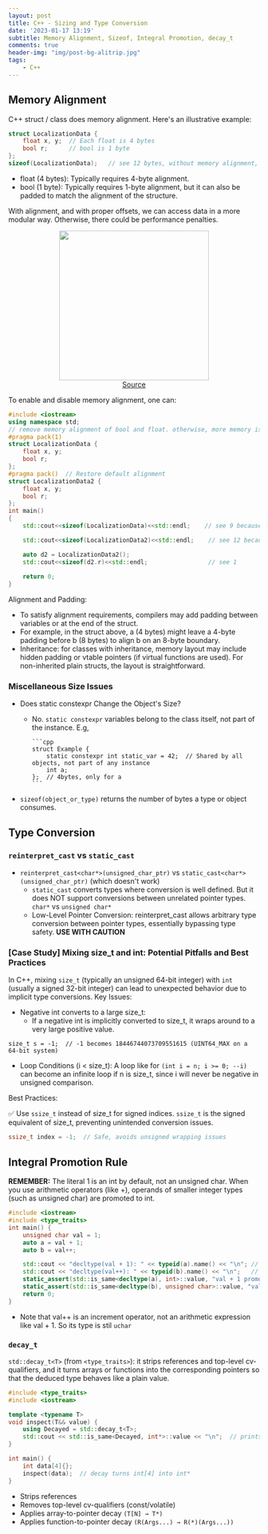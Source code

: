 ```yaml
---
layout: post
title: C++ - Sizing and Type Conversion
date: '2023-01-17 13:19'
subtitle: Memory Alignment, Sizeof, Integral Promotion, decay_t
comments: true
header-img: "img/post-bg-alitrip.jpg"
tags:
    - C++
---
```


## Memory Alignment

C++ struct / class does memory alignment. Here's an illustrative example:

```cpp
struct LocalizationData {
    float x, y;  // Each float is 4 bytes
    bool r;      // bool is 1 byte
};
sizeof(LocalizationData);   // see 12 bytes, without memory alignment, it should be 9 bytes
```

- float (4 bytes): Typically requires 4-byte alignment.
- bool (1 byte): Typically requires 1-byte alignment, but it can also be padded to match the alignment of the structure.

With alignment, and with proper offsets, we can access data in a more modular way. Otherwise, there could be performance penalties.

<div style="text-align: center;">
<p align="center">
    <figure>
        <img src="https://github.com/user-attachments/assets/3df8bf6e-d246-4609-b449-eb3faa51b810" height="300" alt=""/>
        <figcaption><a href="https://ncmiller.dev/memory-alignment.html">Source</a></figcaption>
    </figure>
</p>
</div>

To enable and disable memory alignment, one can:

```cpp
#include <iostream>
using namespace std;
// remove memory alignment of bool and float. otherwise, more memory is padded to bool
#pragma pack(1)
struct LocalizationData {
    float x, y;
    bool r;
};
#pragma pack()  // Restore default alignment
struct LocalizationData2 {
    float x, y;
    bool r;
};
int main()
{
    std::cout<<sizeof(LocalizationData)<<std::endl;    // see 9 because memory alignment is disabled

    std::cout<<sizeof(LocalizationData2)<<std::endl;    // see 12 because memory alignment is enabled

    auto d2 = LocalizationData2();
    std::cout<<sizeof(d2.r)<<std::endl;                 // see 1
    
    return 0;
}

```

Alignment and Padding:

- To satisfy alignment requirements, compilers may add padding between variables or at the end of the struct.
- For example, in the struct above, a (4 bytes) might leave a 4-byte padding before b (8 bytes) to align b on an 8-byte boundary.
- Inheritance: for classes with inheritance, memory layout may include hidden padding or vtable pointers (if virtual functions are used). For non-inherited plain structs, the layout is straightforward.

### Miscellaneous Size Issues

- Does static constexpr Change the Object's Size?
  - No. `static constexpr` variables belong to the class itself, not part of the instance. E.g,

        ```cpp
        struct Example {
            static constexpr int static_var = 42;  // Shared by all objects, not part of any instance
            int a;
        };  // 4bytes, only for a
        ```

- `sizeof(object_or_type)` returns the number of bytes a type or object consumes.

## Type Conversion

### `reinterpret_cast` vs `static_cast`

- `reinterpret_cast<char*>(unsigned_char_ptr)` vs `static_cast<char*>(unsigned_char_ptr)` (which doesn't work)
  - `static_cast` converts types where conversion is well defined. But it does NOT support conversions between unrelated pointer types. `char*` vs `unsigned char*`
  - Low-Level Pointer Conversion: reinterpret_cast allows arbitrary type conversion between pointer types, essentially bypassing type safety. **USE WITH CAUTION**

### [Case Study] Mixing size_t and int: Potential Pitfalls and Best Practices

In C++, mixing `size_t` (typically an unsigned 64-bit integer) with `int` (usually a signed 32-bit integer) can lead to unexpected behavior due to implicit type conversions. Key Issues:

- Negative int converts to a large size_t:
  - If a negative int is implicitly converted to size_t, it wraps around to a very large positive value.

```
size_t s = -1;  // -1 becomes 18446744073709551615 (UINT64_MAX on a 64-bit system)
```

- Loop Conditions (i < size_t): A loop like for `(int i = n; i >= 0; --i)` can become an infinite loop if n is size_t, since i will never be negative in unsigned comparison.

Best Practices:

✅ Use `ssize_t` instead of size_t for signed indices. `ssize_t` is the signed equivalent of size_t, preventing unintended conversion issues.

```cpp
ssize_t index = -1;  // Safe, avoids unsigned wrapping issues
```

## Integral Promotion Rule

**REMEMBER:**  The literal 1 is an int by default, not an unsigned char. When you use arithmetic operators (like +), operands of smaller integer types (such as unsigned char) are promoted to int.

```cpp
#include <iostream>
#include <type_traits>
int main() {
    unsigned char val = 1;
    auto a = val + 1;
    auto b = val++;

    std::cout << "decltype(val + 1): " << typeid(a).name() << "\n"; // see i
    std::cout << "decltype(val++): " << typeid(b).name() << "\n";   // see h
    static_assert(std::is_same<decltype(a), int>::value, "val + 1 promoted to int");
    static_assert(std::is_same<decltype(b), unsigned char>::value, "val++ is uchar");
    return 0;
}
```

- Note that val++ is an increment operator, not an arithmetic expression like val + 1. So its type is stil `uchar`

### `decay_t`

`std::decay_t<T>` (from `<type_traits>`): it strips references and top-level cv-qualifiers, and it turns arrays or functions into the corresponding pointers so that the deduced type behaves like a plain value.

```cpp
#include <type_traits>
#include <iostream>

template <typename T>
void inspect(T&& value) {
    using Decayed = std::decay_t<T>;
    std::cout << std::is_same<Decayed, int*>::value << "\n";  // prints 1
}

int main() {
    int data[4]{};
    inspect(data);  // decay turns int[4] into int*
}
```

- Strips references
- Removes top-level cv-qualifiers (const/volatile)
- Applies array-to-pointer decay `(T[N] → T*)`
- Applies function-to-pointer decay `(R(Args...) → R(*)(Args...))`
